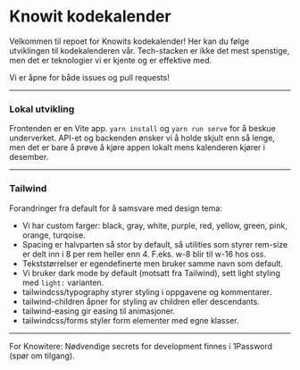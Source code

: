 # Knowit kodekalender

Velkommen til repoet for Knowits kodekalender! Her kan du følge utviklingen til kodekalenderen vår. Tech-stacken er ikke det mest spenstige, men det er teknologier vi er kjente og er effektive med.

Vi er åpne for både issues og pull requests!

______

### Lokal utvikling

Frontenden er en Vite app. `yarn install` og `yarn run serve` for å beskue underverket. API-et og backenden ønsker vi å holde skjult enn så lenge, men det er bare å prøve å kjøre appen lokalt mens kalenderen kjører i desember.

______

### Tailwind

Forandringer fra default for å samsvare med design tema:

- Vi har custom farger: black, gray, white, purple, red, yellow, green, pink, orange, turqoise.
- Spacing er halvparten så stor by default, så utilities som styrer rem-size er delt inn i 8 per rem heller enn 4. F.eks. w-8 blir til w-16 hos oss.
- Tekststørrelser er egendefinerte men bruker samme navn som default.
- Vi bruker dark mode by default (motsatt fra Tailwind), sett light styling med `light:` varianten.
- tailwindcss/typography styrer styling i oppgavene og kommentarer.
- tailwind-children åpner for styling av children eller descendants.
- tailwind-easing gir easing til animasjoner.
- tailwindcss/forms styler form elementer med egne klasser.

______

For Knowitere: Nødvendige secrets for development finnes i 1Password (spør om tilgang).
